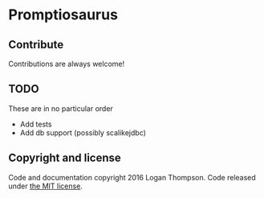 # Promptiosaurus

## Contribute

Contributions are always welcome!

## TODO

These are in no particular order

- Add tests
- Add db support (possibly scalikejdbc)


## Copyright and license

Code and documentation copyright 2016 Logan Thompson. Code released under [the MIT license](https://github.com/Cobbleopolis/Promptiosaurus/blob/master/LICENSE).